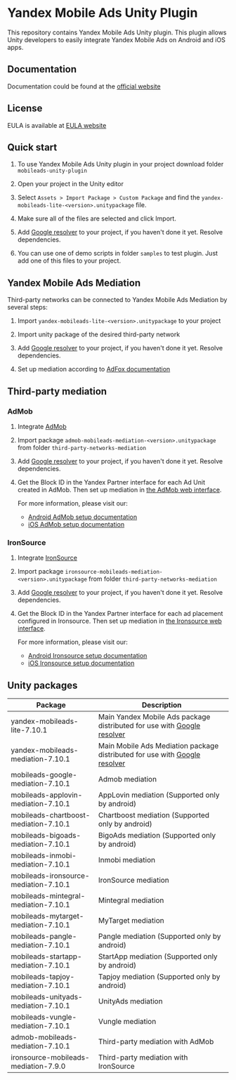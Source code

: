 # Yandex Mobile Ads Unity Plugin

This repository contains Yandex Mobile Ads Unity plugin. This plugin allows Unity developers to easily integrate Yandex
Mobile Ads on Android and iOS apps.

## Documentation

Documentation could be found at the [official website][DOCUMENTATION]

## License

EULA is available at [EULA website][LICENSE]

## Quick start

1. To use Yandex Mobile Ads Unity plugin in your project download folder `mobileads-unity-plugin`

2. Open your project in the Unity editor

3. Select `Assets > Import Package > Custom Package` and find the `yandex-mobileads-lite-<version>.unitypackage` file.

4. Make sure all of the files are selected and click Import.

5. Add [Google resolver] to your project, if you haven't done it yet. Resolve dependencies.

6. You can use one of demo scripts in folder `samples` to test plugin. Just add one of this files to your project.

## Yandex Mobile Ads Mediation

Third-party networks can be connected to Yandex Mobile Ads Mediation by several steps:

1. Import `yandex-mobileads-lite-<version>.unitypackage` to your project

2. Import unity package of the desired third-party network

3. Add [Google resolver] to your project, if you haven't done it yet. Resolve dependencies.

4. Set up mediation according
   to [AdFox documentation](https://yandex.com/dev/mobile-ads/doc/plugins/unity/mob-mediation/list-network-docpage/)

## Third-party mediation

### AdMob

1. Integrate [AdMob](https://developers.google.com/admob/unity/start)

2. Import package `admob-mobileads-mediation-<version>.unitypackage` from folder `third-party-networks-mediation`

3. Add [Google resolver] to your project, if you haven't done it yet. Resolve dependencies.

4. Get the Block ID in the Yandex Partner interface for each Ad Unit created in AdMob. Then set up mediation
   in [the AdMob web interface](https://apps.admob.com).

   For more information, please visit our:
    * [Android AdMob setup documentation](https://yandex.ru/support2/mobile-ads/en/dev/android/admob-third)
    * [iOS AdMob setup documentation](https://yandex.ru/support2/mobile-ads/en/dev/ios/admob-third)

### IronSource

1. Integrate [IronSource](https://developers.is.com/ironsource-mobile/unity/unity-plugin/)

2. Import package `ironsource-mobileads-mediation-<version>.unitypackage` from folder `third-party-networks-mediation`

3. Add [Google resolver] to your project, if you haven't done it yet. Resolve dependencies.

4. Get the Block ID in the Yandex Partner interface for each ad placement configured in Ironsource. Then set up
   mediation in [the Ironsource web interface](https://platform.ironsrc.com/partners/dashboard).

   For more information, please visit our:
    * [Android Ironsource setup documentation](https://yandex.com/support2/mobile-ads/en/dev/android/ironsource-third)
    * [iOS Ironsource setup documentation](https://yandex.com/support2/mobile-ads/en/dev/ios/ironsource-third)

## Unity packages

| Package                              | Description                                                                  |
|--------------------------------------|------------------------------------------------------------------------------|
| yandex-mobileads-lite-7.10.1         | Main Yandex Mobile Ads package distributed for use with [Google resolver]    |
| yandex-mobileads-mediation-7.10.1    | Main Mobile Ads Mediation package distributed for use with [Google resolver] |
| mobileads-google-mediation-7.10.1    | Admob mediation                                                              |
| mobileads-applovin-mediation-7.10.1  | AppLovin mediation (Supported only by android)                               |
| mobileads-chartboost-mediation-7.10.1| Chartboost mediation (Supported only by android)                             |
| mobileads-bigoads-mediation-7.10.1   | BigoAds mediation (Supported only by android)                                |
| mobileads-inmobi-mediation-7.10.1    | Inmobi mediation                                                             |
| mobileads-ironsource-mediation-7.10.1| IronSource mediation                                                         |
| mobileads-mintegral-mediation-7.10.1 | Mintegral mediation                                                          |
| mobileads-mytarget-mediation-7.10.1  | MyTarget mediation                                                           |
| mobileads-pangle-mediation-7.10.1    | Pangle mediation (Supported only by android)                                 |
| mobileads-startapp-mediation-7.10.1  | StartApp mediation (Supported only by android)                               |
| mobileads-tapjoy-mediation-7.10.1    | Tapjoy mediation (Supported only by android)                                 |
| mobileads-unityads-mediation-7.10.1  | UnityAds mediation                                                           |
| mobileads-vungle-mediation-7.10.1    | Vungle mediation                                                             |
| admob-mobileads-mediation-7.10.1     | Third-party mediation with AdMob                                             |
| ironsource-mobileads-mediation-7.9.0 | Third-party mediation with IronSource                                        |

[Google resolver]: https://github.com/googlesamples/unity-jar-resolver

[DOCUMENTATION]: https://yandex.ru/support2/mobile-ads/ru/dev/unity

[LICENSE]: https://legal.yandex.com/partner_ch/
